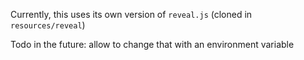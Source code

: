 

Currently, this uses its own version of `reveal.js` (cloned in `resources/reveal`)

Todo in the future: allow to change that with an environment variable
